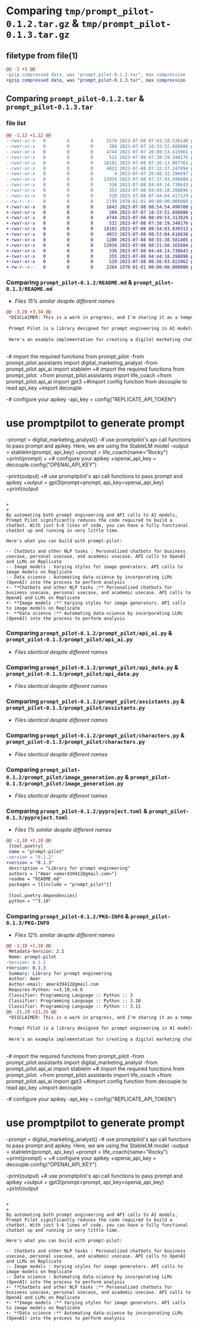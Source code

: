 # Comparing `tmp/prompt_pilot-0.1.2.tar.gz` & `tmp/prompt_pilot-0.1.3.tar.gz`

## filetype from file(1)

```diff
@@ -1 +1 @@
-gzip compressed data, was "prompt_pilot-0.1.2.tar", max compression
+gzip compressed data, was "prompt_pilot-0.1.3.tar", max compression
```

## Comparing `prompt_pilot-0.1.2.tar` & `prompt_pilot-0.1.3.tar`

### file list

```diff
@@ -1,12 +1,12 @@
--rwxr-xr-x   0        0        0     1578 2023-07-08 07:43:18.536140 prompt_pilot-0.1.2/README.md
--rwxr-xr-x   0        0        0      209 2023-07-07 18:33:52.688086 prompt_pilot-0.1.2/prompt_pilot/__init__.py
--rwxr-xr-x   0        0        0     4744 2023-07-07 20:08:33.415961 prompt_pilot-0.1.2/prompt_pilot/api_ai.py
--rwxr-xr-x   0        0        0      532 2023-07-08 07:38:19.348176 prompt_pilot-0.1.2/prompt_pilot/api_data.py
--rwxr-xr-x   0        0        0    18102 2023-07-08 07:36:13.087761 prompt_pilot-0.1.2/prompt_pilot/assistants.py
--rwxr-xr-x   0        0        0     4033 2023-07-08 07:32:37.247094 prompt_pilot-0.1.2/prompt_pilot/characters.py
--rwxr-xr-x   0        0        0        4 2023-07-07 20:08:32.196697 prompt_pilot-0.1.2/prompt_pilot/data_science.py
--rwxr-xr-x   0        0        0    13934 2023-07-08 07:37:43.498089 prompt_pilot-0.1.2/prompt_pilot/image_generation.py
--rwxr-xr-x   0        0        0      336 2023-07-08 04:44:14.738643 prompt_pilot-0.1.2/prompt_pilot/img_to_img.py
--rwxr-xr-x   0        0        0      355 2023-07-08 04:44:18.398896 prompt_pilot-0.1.2/prompt_pilot/inpainting.py
--rwxr-xr-x   0        0        0      520 2023-07-08 07:44:04.417129 prompt_pilot-0.1.2/pyproject.toml
--rw-r--r--   0        0        0     2199 1970-01-01 00:00:00.000000 prompt_pilot-0.1.2/PKG-INFO
+-rwxr-xr-x   0        0        0     1643 2023-07-08 08:54:54.490780 prompt_pilot-0.1.3/README.md
+-rwxr-xr-x   0        0        0      209 2023-07-07 18:33:52.688086 prompt_pilot-0.1.3/prompt_pilot/__init__.py
+-rwxr-xr-x   0        0        0     4744 2023-07-08 08:49:53.313829 prompt_pilot-0.1.3/prompt_pilot/api_ai.py
+-rwxr-xr-x   0        0        0      532 2023-07-08 07:38:19.348176 prompt_pilot-0.1.3/prompt_pilot/api_data.py
+-rwxr-xr-x   0        0        0    18102 2023-07-08 08:54:03.830313 prompt_pilot-0.1.3/prompt_pilot/assistants.py
+-rwxr-xr-x   0        0        0     4033 2023-07-08 08:53:04.616038 prompt_pilot-0.1.3/prompt_pilot/characters.py
+-rwxr-xr-x   0        0        0     1206 2023-07-08 08:55:38.581405 prompt_pilot-0.1.3/prompt_pilot/data_science.py
+-rwxr-xr-x   0        0        0    13934 2023-07-08 08:21:58.165604 prompt_pilot-0.1.3/prompt_pilot/image_generation.py
+-rwxr-xr-x   0        0        0      336 2023-07-08 04:44:14.738643 prompt_pilot-0.1.3/prompt_pilot/img_to_img.py
+-rwxr-xr-x   0        0        0      355 2023-07-08 04:44:18.398896 prompt_pilot-0.1.3/prompt_pilot/inpainting.py
+-rwxr-xr-x   0        0        0      520 2023-07-08 08:56:03.022062 prompt_pilot-0.1.3/pyproject.toml
+-rw-r--r--   0        0        0     2264 1970-01-01 00:00:00.000000 prompt_pilot-0.1.3/PKG-INFO
```

### Comparing `prompt_pilot-0.1.2/README.md` & `prompt_pilot-0.1.3/README.md`

 * *Files 15% similar despite different names*

```diff
@@ -3,28 +3,34 @@
 *DISCLAIMER: This is a work in progress, and I'm sharing it as a temporary solution with some functions that you can experiment with.*
 
 Prompt Pilot is a library designed for prompt engineering in AI models. It introduces the concept of "prompt functions" to streamline the prompt creation process. With just one function, developers can create complex prompts effortlessly.
 
 Here's an example implementation for creating a digital marketing chatbot:
 
 ```
-# import the required functions from prompt_pilot
-from prompt_pilot.assistants import digital_marketing_analyst 
-from prompt_pilot.api_ai import stablelm
+# import the required functions from prompt_pilot.
+from prompt_pilot.assistants import life_coach
+from prompt_pilot.api_ai import gpt3
+#import config function from decouple to read api_key
+import decouple 
 
-# configure your apikey
-api_key = config("REPLICATE_API_TOKEN") 
 # use promptpilot to generate prompt
-prompt = digital_marketing_analyst() 
-# use promptpilot's api call functions to pass prompt and apikey. Here, we are using the StableLM model
-output = stablelm(prompt, api_key)
+prompt = life_coach(name="Rocky")
+print(prompt)
+
+# configure your apikey
+openai_api_key = decouple.config("OPENAI_API_KEY")
 
-print(output)
+# use promptpilot's api call functions to pass prompt and apikey
+output = gpt3(prompt=prompt, api_key=openai_api_key)
+print(output
 ```
 
+
+
 By automating both prompt engineering and API calls to AI models, Prompt Pilot significantly reduces the code required to build a chatbot. With just 5-6 lines of code, you can have a fully functional chatbot up and running in very little time.
 
 Here's what you can build with prompt-pilot:
 
-- Chatbots and other NLP tasks : Personalized chatbots for business usecase, personal usecase, and academic usecase. API calls to OpenAI and LLMs on Replicate
-- Image models : Varying styles for image generators. API calls to image models on Replicate
-- Data science : Automating data-science by incorporating LLMs (OpenAI) into the process to perform analysis
+- **Chatbots and other NLP tasks :** Personalized chatbots for business usecase, personal usecase, and academic usecase. API calls to OpenAI and LLMs on Replicate
+- **Image models :** Varying styles for image generators. API calls to image models on Replicate
+- **Data science :** Automating data-science by incorporating LLMs (OpenAI) into the process to perform analysis
```

### Comparing `prompt_pilot-0.1.2/prompt_pilot/api_ai.py` & `prompt_pilot-0.1.3/prompt_pilot/api_ai.py`

 * *Files identical despite different names*

### Comparing `prompt_pilot-0.1.2/prompt_pilot/api_data.py` & `prompt_pilot-0.1.3/prompt_pilot/api_data.py`

 * *Files identical despite different names*

### Comparing `prompt_pilot-0.1.2/prompt_pilot/assistants.py` & `prompt_pilot-0.1.3/prompt_pilot/assistants.py`

 * *Files identical despite different names*

### Comparing `prompt_pilot-0.1.2/prompt_pilot/characters.py` & `prompt_pilot-0.1.3/prompt_pilot/characters.py`

 * *Files identical despite different names*

### Comparing `prompt_pilot-0.1.2/prompt_pilot/image_generation.py` & `prompt_pilot-0.1.3/prompt_pilot/image_generation.py`

 * *Files identical despite different names*

### Comparing `prompt_pilot-0.1.2/pyproject.toml` & `prompt_pilot-0.1.3/pyproject.toml`

 * *Files 1% similar despite different names*

```diff
@@ -1,10 +1,10 @@
 [tool.poetry]
 name = "prompt-pilot"
-version = "0.1.2"
+version = "0.1.3"
 description = "Library for prompt engineering"
 authors = ["Amar <amar439412@gmail.com>"]
 readme = "README.md"
 packages = [{include = "prompt_pilot"}]
 
 [tool.poetry.dependencies]
 python = "^3.10"
```

### Comparing `prompt_pilot-0.1.2/PKG-INFO` & `prompt_pilot-0.1.3/PKG-INFO`

 * *Files 12% similar despite different names*

```diff
@@ -1,10 +1,10 @@
 Metadata-Version: 2.1
 Name: prompt-pilot
-Version: 0.1.2
+Version: 0.1.3
 Summary: Library for prompt engineering
 Author: Amar
 Author-email: amar439412@gmail.com
 Requires-Python: >=3.10,<4.0
 Classifier: Programming Language :: Python :: 3
 Classifier: Programming Language :: Python :: 3.10
 Classifier: Programming Language :: Python :: 3.11
@@ -21,29 +21,35 @@
 *DISCLAIMER: This is a work in progress, and I'm sharing it as a temporary solution with some functions that you can experiment with.*
 
 Prompt Pilot is a library designed for prompt engineering in AI models. It introduces the concept of "prompt functions" to streamline the prompt creation process. With just one function, developers can create complex prompts effortlessly.
 
 Here's an example implementation for creating a digital marketing chatbot:
 
 ```
-# import the required functions from prompt_pilot
-from prompt_pilot.assistants import digital_marketing_analyst 
-from prompt_pilot.api_ai import stablelm
+# import the required functions from prompt_pilot.
+from prompt_pilot.assistants import life_coach
+from prompt_pilot.api_ai import gpt3
+#import config function from decouple to read api_key
+import decouple 
 
-# configure your apikey
-api_key = config("REPLICATE_API_TOKEN") 
 # use promptpilot to generate prompt
-prompt = digital_marketing_analyst() 
-# use promptpilot's api call functions to pass prompt and apikey. Here, we are using the StableLM model
-output = stablelm(prompt, api_key)
+prompt = life_coach(name="Rocky")
+print(prompt)
+
+# configure your apikey
+openai_api_key = decouple.config("OPENAI_API_KEY")
 
-print(output)
+# use promptpilot's api call functions to pass prompt and apikey
+output = gpt3(prompt=prompt, api_key=openai_api_key)
+print(output
 ```
 
+
+
 By automating both prompt engineering and API calls to AI models, Prompt Pilot significantly reduces the code required to build a chatbot. With just 5-6 lines of code, you can have a fully functional chatbot up and running in very little time.
 
 Here's what you can build with prompt-pilot:
 
-- Chatbots and other NLP tasks : Personalized chatbots for business usecase, personal usecase, and academic usecase. API calls to OpenAI and LLMs on Replicate
-- Image models : Varying styles for image generators. API calls to image models on Replicate
-- Data science : Automating data-science by incorporating LLMs (OpenAI) into the process to perform analysis
+- **Chatbots and other NLP tasks :** Personalized chatbots for business usecase, personal usecase, and academic usecase. API calls to OpenAI and LLMs on Replicate
+- **Image models :** Varying styles for image generators. API calls to image models on Replicate
+- **Data science :** Automating data-science by incorporating LLMs (OpenAI) into the process to perform analysis
```


